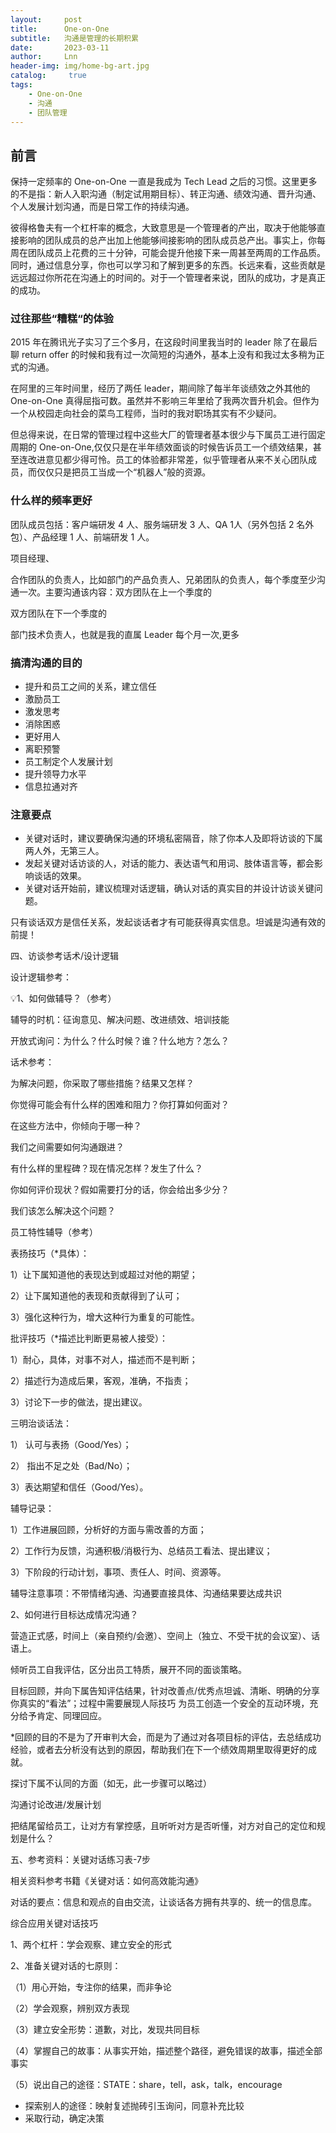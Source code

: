 ```yaml
---
layout:     post
title:      One-on-One
subtitle:   沟通是管理的长期积累
date:       2023-03-11
author:     Lnn
header-img: img/home-bg-art.jpg
catalog: 	 true
tags:
    - One-on-One
    - 沟通
    - 团队管理
---
```


## 前言

保持一定频率的 One-on-One 一直是我成为 Tech Lead 之后的习惯。这里更多的不是指：新人入职沟通（制定试用期目标）、转正沟通、绩效沟通、晋升沟通、个人发展计划沟通，而是日常工作的持续沟通。

彼得格鲁夫有一个杠杆率的概念，大致意思是一个管理者的产出，取决于他能够直接影响的团队成员的总产出加上他能够间接影响的团队成员总产出。事实上，你每周在团队成员上花费的三十分钟，可能会提升他接下来一周甚至两周的工作品质。同时，通过信息分享，你也可以学习和了解到更多的东西。长远来看，这些贡献是远远超过你所花在沟通上的时间的。对于一个管理者来说，团队的成功，才是真正的成功。


### 过往那些“糟糕“的体验

2015 年在腾讯光子实习了三个多月，在这段时间里我当时的 leader 除了在最后聊 return offer 的时候和我有过一次简短的沟通外，基本上没有和我过太多稍为正式的沟通。

在阿里的三年时间里，经历了两任 leader，期间除了每半年谈绩效之外其他的 One-on-One 真得屈指可数。虽然并不影响三年里给了我两次晋升机会。但作为一个从校园走向社会的菜鸟工程师，当时的我对职场其实有不少疑问。

但总得来说，在日常的管理过程中这些大厂的管理者基本很少与下属员工进行固定周期的 One-on-One,仅仅只是在半年绩效面谈的时候告诉员工一个绩效结果，甚至连改进意见都少得可怜。员工的体验都非常差，似乎管理者从来不关心团队成员，而仅仅只是把员工当成一个“机器人”般的资源。


### 什么样的频率更好



团队成员包括：客户端研发 4 人、服务端研发 3 人、QA 1人（另外包括 2 名外包）、产品经理 1 人、前端研发 1 人。

项目经理、



合作团队的负责人，比如部门的产品负责人、兄弟团队的负责人，每个季度至少沟通一次。主要沟通该内容：双方团队在上一个季度的

双方团队在下一个季度的

部门技术负责人，也就是我的直属 Leader  每个月一次,更多


### 搞清沟通的目的


- 提升和员工之间的关系，建立信任
- 激励员工
- 激发思考
- 消除困惑
- 更好用人
- 离职预警
- 员工制定个人发展计划
- 提升领导力水平
- 信息拉通对齐


### 注意要点

- 关键对话时，建议要确保沟通的环境私密隔音，除了你本人及即将访谈的下属两人外，无第三人。
- 发起关键对话访谈的人，对话的能力、表达语气和用词、肢体语言等，都会影响谈话的效果。
- 关键对话开始前，建议梳理对话逻辑，确认对话的真实目的并设计访谈关键问题。

 
只有谈话双方是信任关系，发起谈话者才有可能获得真实信息。坦诚是沟通有效的前提！


 

四、访谈参考话术/设计逻辑

设计逻辑参考：


 

💡1、如何做辅导？（参考）

辅导的时机：征询意见、解决问题、改进绩效、培训技能

开放式询问：为什么？什么时候？谁？什么地方？怎么？

话术参考：

为解决问题，你采取了哪些措施？结果又怎样？

你觉得可能会有什么样的困难和阻力？你打算如何面对？

在这些方法中，你倾向于哪一种？

我们之间需要如何沟通跟进？

有什么样的里程碑？现在情况怎样？发生了什么？

你如何评价现状？假如需要打分的话，你会给出多少分？

我们该怎么解决这个问题？

员工特性辅导（参考）


 

表扬技巧（*具体）：

1）让下属知道他的表现达到或超过对他的期望；

2）让下属知道他的表现和贡献得到了认可；

3）强化这种行为，增大这种行为重复的可能性。

批评技巧（*描述比判断更易被人接受）：

1）耐心，具体，对事不对人，描述而不是判断；

2）描述行为造成后果，客观，准确，不指责；

3）讨论下一步的做法，提出建议。

三明治谈话法：

1） 认可与表扬（Good/Yes）；

2） 指出不足之处（Bad/No）；

3）表达期望和信任（Good/Yes）。

辅导记录：

1）工作进展回顾，分析好的方面与需改善的方面；

2）工作行为反馈，沟通积极/消极行为、总结员工看法、提出建议；

3）下阶段的行动计划，事项、责任人、时间、资源等。

辅导注意事项：不带情绪沟通、沟通要直接具体、沟通结果要达成共识

 

2、如何进行目标达成情况沟通？

营造正式感，时间上（亲自预约/会邀）、空间上（独立、不受干扰的会议室）、话语上。

倾听员工自我评估，区分出员工特质，展开不同的面谈策略。

目标回顾，并向下属告知评估结果，针对改善点/优秀点坦诚、清晰、明确的分享你真实的“看法”；过程中需要展现人际技巧 为员工创造一个安全的互动环境，充分给予肯定、同理回应。

*回顾的目的不是为了开审判大会，而是为了通过对各项目标的评估，去总结成功经验，或者去分析没有达到的原因，帮助我们在下一个绩效周期里取得更好的成就。

探讨下属不认同的方面（如无，此一步骤可以略过）

沟通讨论改进/发展计划

把结尾留给员工，让对方有掌控感，且听听对方是否听懂，对方对自己的定位和规划是什么？

 

 

五、参考资料：关键对话练习表-7步

相关资料参考书籍《关键对话：如何高效能沟通》

对话的要点：信息和观点的自由交流，让谈话各方拥有共享的、统一的信息库。

综合应用关键对话技巧 

1、两个杠杆：学会观察、建立安全的形式 

2、准备关键对话的七原则： 

（1）用心开始，专注你的结果，而非争论 

（2）学会观察，辨别双方表现 

（3）建立安全形势：道歉，对比，发现共同目标 

（4）掌握自己的故事：从事实开始，描述整个路径，避免错误的故事，描述全部事实 

（5）说出自己的途径：STATE：share，tell，ask，talk，encourage 

- 探索别人的途径：映射复述抛砖引玉询问，同意补充比较 
- 采取行动，确定决策

